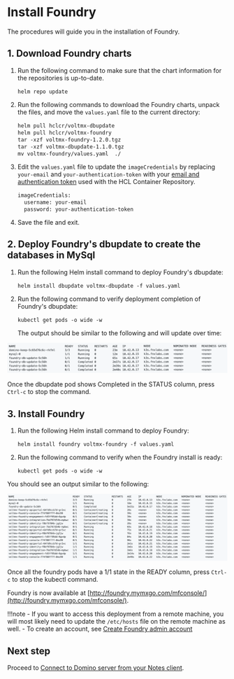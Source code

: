 # Install Foundry

The procedures will guide you in the installation of Foundry. 

## 1. Download Foundry charts

1. Run the following command to make sure that the chart information for the repositories is up-to-date.

    ```
    helm repo update
    ```

2. Run the following commands to download the Foundry charts, unpack the files, and move the `values.yaml` file to the current directory:

    ```
    helm pull hclcr/voltmx-dbupdate
    helm pull hclcr/voltmx-foundry
    tar -xzf voltmx-foundry-1.2.0.tgz
    tar -xzf voltmx-dbupdate-1.1.0.tgz
    mv voltmx-foundry/values.yaml  ./
    ```

3. Edit the `values.yaml` file to update the `imageCredentials` by replacing `your-email` and   `your-authentication-token` with your [email and authentication token](k3sinstall.md#5-obtain-your-authentication-token-from-hcl-container-repository) used with the HCL Container Repository.

    ```
    imageCredentials:
      username: your-email
      password: your-authentication-token
    ```

4. Save the file and exit.

## 2. Deploy Foundry's dbupdate to create the databases in MySql

1. Run the following Helm install command to deploy Foundry's dbupdate:

    ```
    helm install dbupdate voltmx-dbupdate -f values.yaml
    ```

2. Run the following command to verify deployment completion of Foundry's dbupdate:

    ```
    kubectl get pods -o wide -w
    ```

    The output should be similar to the following and will update over time:

![](../assets/images/output2.png)

Once the dbupdate pod shows Completed in the STATUS column, press `Ctrl-c` to stop the command.

## 3. Install Foundry

1. Run the following Helm install command to deploy Foundry:

    ```
    helm install foundry voltmx-foundry -f values.yaml
    ```

2. Run the following command to verify when the Foundry install is ready:

    ```
    kubectl get pods -o wide -w
    ```

You should see an output similar to the following:

![](../assets/images/output1.png)

Once all the foundry pods have a 1/1 state in the READY column, press `Ctrl-c` to stop the kubectl command.  

Foundry is now available at [http://foundry.mymxgo.com/mfconsole/](http://foundry.mymxgo.com/mfconsole/).   

!!!note
    - If you want to access this deployment from a remote machine, you will most likely need to update the `/etc/hosts` file on the remote machine as well.
    - To create an account, see [Create Foundry admin account](../howto/foundryadminaccount.md) 

## Next step

Proceed to [Connect to Domino server from your Notes client](connectdominofromnotes.md).